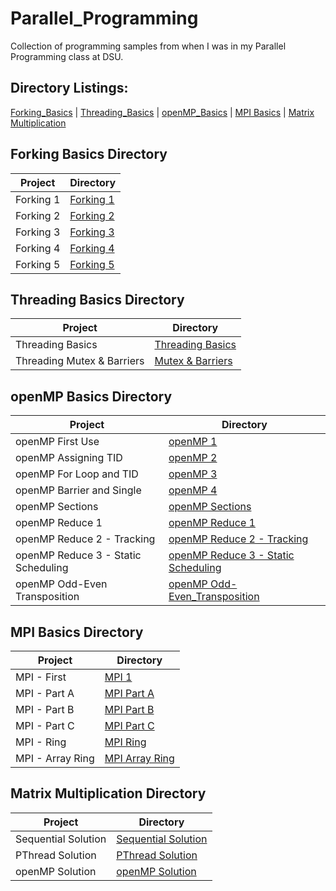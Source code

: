 # Parallel_Programming

Collection of programming samples from when I was in my Parallel Programming class at DSU.

## Directory Listings:

[Forking_Basics](https://github.com/Wuydts/Parallel_Programming/tree/master/Fork_Basics) | [Threading_Basics](https://github.com/Wuydts/Parallel_Programming/tree/master/Thread_Basics) | [openMP_Basics](https://github.com/Wuydts/Parallel_Programming/tree/master/openMP_Basics) | [MPI Basics](https://github.com/Wuydts/Parallel_Programming/tree/master/MPI) | [Matrix Multiplication](https://github.com/Wuydts/Parallel_Programming/tree/master/matrixMultiplication)

## Forking Basics Directory
| Project | Directory | 
| - | - |
|  Forking 1 | [Forking 1](https://github.com/Wuydts/Parallel_Programming/blob/master/Fork_Basics/Fork1.c)|
|  Forking 2 | [Forking 2](https://github.com/Wuydts/Parallel_Programming/blob/master/Fork_Basics/Fork2.c)|
|  Forking 3 | [Forking 3](https://github.com/Wuydts/Parallel_Programming/blob/master/Fork_Basics/Fork3.c)|
|  Forking 4 | [Forking 4](https://github.com/Wuydts/Parallel_Programming/blob/master/Fork_Basics/Fork4.c) |
|  Forking 5 | [Forking 5](https://github.com/Wuydts/Parallel_Programming/blob/master/Fork_Basics/Fork5.c) |

## Threading Basics Directory
| Project | Directory | 
| - | - |
|  Threading Basics | [Threading Basics](https://github.com/Wuydts/Parallel_Programming/blob/master/Thread_Basics/Thread.c)|
|  Threading Mutex & Barriers | [Mutex & Barriers](https://github.com/Wuydts/Parallel_Programming/blob/master/Thread_Basics/Mutex_and_Barrier.c)|

## openMP Basics Directory
| Project | Directory |
| - | - |
|  openMP First Use | [openMP 1](https://github.com/Wuydts/Parallel_Programming/blob/master/openMP_Basics/openMP1.c)|
|  openMP Assigning TID | [openMP 2](https://github.com/Wuydts/Parallel_Programming/blob/master/openMP_Basics/openMP2.c)|
|  openMP For Loop and TID | [openMP 3](https://github.com/Wuydts/Parallel_Programming/blob/master/openMP_Basics/openMP3.c)|
|  openMP Barrier and Single | [openMP 4](https://github.com/Wuydts/Parallel_Programming/blob/master/openMP_Basics/openMP4.c)|
|  openMP Sections | [openMP Sections](https://github.com/Wuydts/Parallel_Programming/blob/master/openMP_Basics/sections.c)|
|  openMP Reduce 1 | [openMP Reduce 1](https://github.com/Wuydts/Parallel_Programming/blob/master/openMP_Basics/reduce1.c)|
|  openMP Reduce 2 - Tracking | [openMP Reduce 2 - Tracking](https://github.com/Wuydts/Parallel_Programming/blob/master/openMP_Basics/reduce2.c)|
|  openMP Reduce 3 - Static Scheduling | [openMP Reduce 3 - Static Scheduling](https://github.com/Wuydts/Parallel_Programming/blob/master/openMP_Basics/reduce3.c)|
|  openMP Odd-Even Transposition | [openMP Odd-Even_Transposition](https://github.com/Wuydts/Parallel_Programming/blob/master/openMP_Basics/Odd-Even_Transposition.c)|

## MPI Basics Directory
| Project | Directory |
| - | - |
|  MPI - First  | [MPI 1](https://github.com/Wuydts/Parallel_Programming/blob/master/MPI/onesendrec.c)|
|  MPI - Part A  | [MPI Part A](https://github.com/Wuydts/Parallel_Programming/blob/master/MPI/mpiA.c)|
|  MPI - Part B  | [MPI Part B](https://github.com/Wuydts/Parallel_Programming/blob/master/MPI/mpiB.c)|
|  MPI - Part C  | [MPI Part C](https://github.com/Wuydts/Parallel_Programming/blob/master/MPI/mpiC.c)|
|  MPI - Ring  | [MPI Ring](https://github.com/Wuydts/Parallel_Programming/blob/master/MPI/ringMessages.c)|
|  MPI - Array Ring  | [MPI Array Ring](https://github.com/Wuydts/Parallel_Programming/blob/master/MPI/ringMessage2.c)|
## Matrix Multiplication Directory
| Project | Directory |
| - | - |
|  Sequential Solution  | [Sequential Solution](https://github.com/Wuydts/Parallel_Programming/blob/master/matrixMultiplication/matrixMultiplicationSequential.c)|
|  PThread Solution  | [PThread Solution](https://github.com/Wuydts/Parallel_Programming/blob/master/matrixMultiplication/matrixMultiplicationPThread.c)|
|  openMP Solution  | [openMP Solution](https://github.com/Wuydts/Parallel_Programming/blob/master/matrixMultiplication/matrixMultiplicationopenMP.c)|
